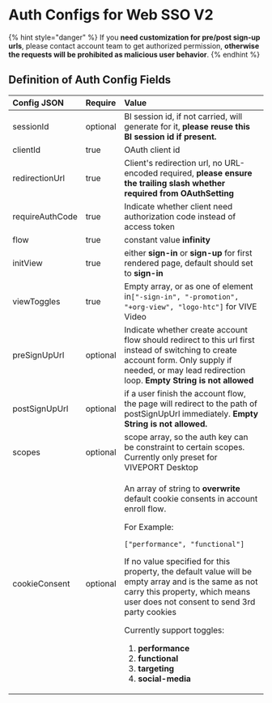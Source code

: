 # Auth Configs for Web SSO V2

{% hint style="danger" %}
If you **need customization for pre/post sign-up urls**, please contact account team to get authorized permission, **otherwise the requests will be prohibited as malicious user behavior**.
{% endhint %}

## Definition of Auth Config Fields

<table>
  <thead>
    <tr>
      <th style="text-align:left">Config JSON</th>
      <th style="text-align:left">Require</th>
      <th style="text-align:left">Value</th>
    </tr>
  </thead>
  <tbody>
    <tr>
      <td style="text-align:left">sessionId</td>
      <td style="text-align:left">optional</td>
      <td style="text-align:left">BI session id, if not carried, will generate for it, <b>please reuse this BI session id if present.</b>
      </td>
    </tr>
    <tr>
      <td style="text-align:left">clientId</td>
      <td style="text-align:left">true</td>
      <td style="text-align:left">OAuth client id</td>
    </tr>
    <tr>
      <td style="text-align:left">redirectionUrl</td>
      <td style="text-align:left">true</td>
      <td style="text-align:left">Client&apos;s redirection url, no URL-encoded required, <b>please ensure the trailing slash whether required from OAuthSetting</b>
      </td>
    </tr>
    <tr>
      <td style="text-align:left">requireAuthCode</td>
      <td style="text-align:left">true</td>
      <td style="text-align:left">Indicate whether client need authorization code instead of access token</td>
    </tr>
    <tr>
      <td style="text-align:left">flow</td>
      <td style="text-align:left">true</td>
      <td style="text-align:left">constant value <b>infinity</b>
      </td>
    </tr>
    <tr>
      <td style="text-align:left">initView</td>
      <td style="text-align:left">true</td>
      <td style="text-align:left">either <b>sign-in</b> or <b>sign-up</b> for first rendered page, default should
        set to <b>sign-in</b>
      </td>
    </tr>
    <tr>
      <td style="text-align:left">viewToggles</td>
      <td style="text-align:left">true</td>
      <td style="text-align:left">Empty array, or as one of element in<code>[&quot;-sign-in&quot;, &quot;-promotion&quot;, &quot;+org-view&quot;, &quot;logo-htc&quot;]</code> for
        VIVE Video</td>
    </tr>
    <tr>
      <td style="text-align:left">preSignUpUrl</td>
      <td style="text-align:left">optional</td>
      <td style="text-align:left">Indicate whether create account flow should redirect to this url first
        instead of switching to create account form. Only supply if needed, or
        may lead redirection loop. <b>Empty String is not allowed</b>
      </td>
    </tr>
    <tr>
      <td style="text-align:left">postSignUpUrl</td>
      <td style="text-align:left">optional</td>
      <td style="text-align:left">if a user finish the account flow, the page will redirect to the path
        of postSignUpUrl immediately. <b>Empty String is not allowed.</b>
      </td>
    </tr>
    <tr>
      <td style="text-align:left">scopes</td>
      <td style="text-align:left">optional</td>
      <td style="text-align:left">scope array, so the auth key can be constraint to certain scopes. Currently
        only preset for VIVEPORT Desktop</td>
    </tr>
    <tr>
      <td style="text-align:left">cookieConsent</td>
      <td style="text-align:left">optional</td>
      <td style="text-align:left">
        <p>An array of string to <b>overwrite </b>default cookie consents in account
          enroll flow.</p>
        <p></p>
        <p>For Example:
          <br />
        </p>
        <p><code>[&quot;performance&quot;, &quot;functional&quot;]</code>
        </p>
        <p></p>
        <p>If no value specified for this property, the default value will be empty
          array and is the same as not carry this property, which means user does
          not consent to send 3rd party cookies</p>
        <p></p>
        <p>Currently support toggles:
          <br />
        </p>
        <ol>
          <li><b>performance</b>
          </li>
          <li><b>functional</b>
          </li>
          <li><b>targeting</b>
          </li>
          <li><b>social-media</b>
          </li>
        </ol>
      </td>
    </tr>
  </tbody>
</table>